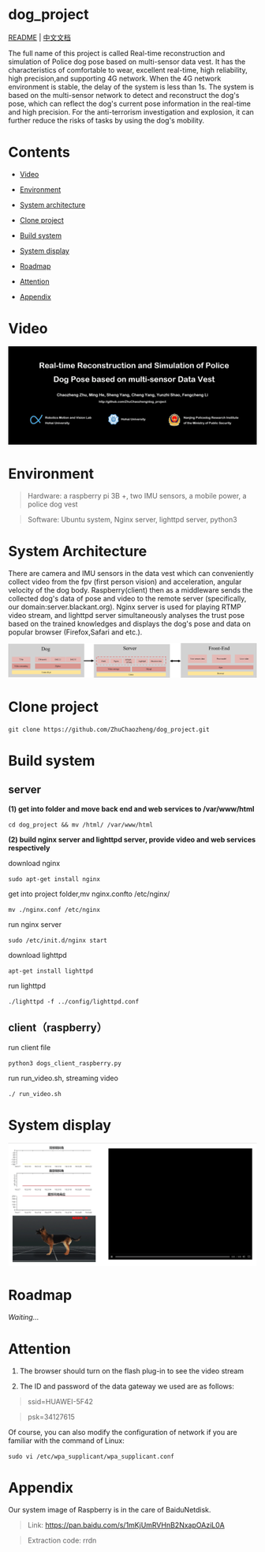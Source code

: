 # dog_project

[README](README.md) | [中文文档](README_zh.md)

The full name of this project is called Real-time reconstruction and simulation of Police dog pose based on multi-sensor data vest. It has the characteristics of comfortable to wear, excellent real-time, high reliability, high precision,and supporting 4G network. When the 4G network environment is stable, the delay of the system is less than 1s. The system is based on the multi-sensor network to detect and reconstruct the dog's pose, which can reflect the dog's current pose information in the real-time and high precision. For the anti-terrorism investigation and explosion, it can further reduce the risks of tasks by using the dog's mobility.

Contents
========


* [Video](#jump_1)

* [Environment](#jump_2)

* [System architecture](#jump_3)

* [Clone project](#jump_4)

* [Build system](#jump_5)

* [System display](#jump_6)

* [Roadmap](#jump_7)

* [Attention](#jump_8)

* [Appendix](#jump_9)

# <span id="jump_1">Video</span>

[![Video](doc/pic/dog_project_cover.gif)](https://youtu.be/jjddJISvFiA)

<span id="jump_2">Environment</span>
===========

>Hardware: a raspberry pi 3B +, two IMU sensors, a mobile power, a police dog vest

>Software: Ubuntu system, Nginx server, lighttpd server, python3

<span id="jump_3">System Architecture</span>
===================

There are camera and IMU sensors in the data vest which can conveniently collect video from the fpv (first person vision) and acceleration, angular velocity of the dog body. Raspberry(client) then as a middleware sends the collected dog's data of pose and video to the remote server (specifically, our domain:server.blackant.org). Nginx server is used for playing RTMP video stream, and lighttpd server simultaneously analyses the trust pose based on the trained knowledges and displays the dog's pose and data on popular browser (Firefox,Safari and etc.).

![architecture illustration](doc/pic/arch_illustration.gif)

<span id="jump_4">Clone project</span>
=============

``git clone https://github.com/ZhuChaozheng/dog_project.git``

<span id="jump_5">Build system</span>
============

 server
-------

**(1) get into folder and move back end and web services to /var/www/html**

``cd dog_project && mv /html/ /var/www/html``

**(2) build nginx server and lighttpd server, provide video and web services respectively**

download nginx

``sudo apt-get install nginx``

get into project folder,mv nginx.confto /etc/nginx/

``mv ./nginx.conf /etc/nginx``

run nginx server

``sudo /etc/init.d/nginx start``

download lighttpd

``apt-get install lighttpd``

run lighttpd

``./lighttpd -f ../config/lighttpd.conf``

 client（raspberry）
--------------------

run client file

``python3 dogs_client_raspberry.py``

run run_video.sh, streaming video

`./ run_video.sh`

<span id="jump_6">System display</span>
=======

[![](doc/pic/web.gif)](http://server.blackant.org:8000)

<span id="jump_7">Roadmap</span>
=======

*Waiting…*

<span id="jump_8">Attention</span>
=========

1.  The browser should turn on the flash plug-in to see the video stream

2.  The ID and password of the data gateway we used are as follows:

>   ssid=HUAWEI-5F42

>   psk=34127615

Of course, you can also modify the configuration of network if you are familiar
with the command of Linux:

`sudo vi /etc/wpa_supplicant/wpa_supplicant.conf`

<span id="jump_9">Appendix</span>
========

Our system image of Raspberry is in the care of BaiduNetdisk.

>Link: https://pan.baidu.com/s/1mKjUmRVHnB2NxapOAziL0A

>Extraction code: rrdn
